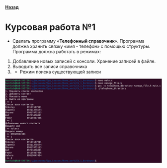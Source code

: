 [**Назад**](https://github.com/BurdichxD4r/Cpp_Lessons/tree/master#course-ccqt)
# Курсовая работа №1
- Сделать программу «**Телефонный справочник**». Программа должна хранить связку «имя - телефон» с помощью структуры. Программа должна работать в режимах:

1. Добавление новых записей с консоли. Хранение записей в файле.
2. Выводить все записи справочника
3. * Режим поиска существующей записи

<img src="jpg/1.png">